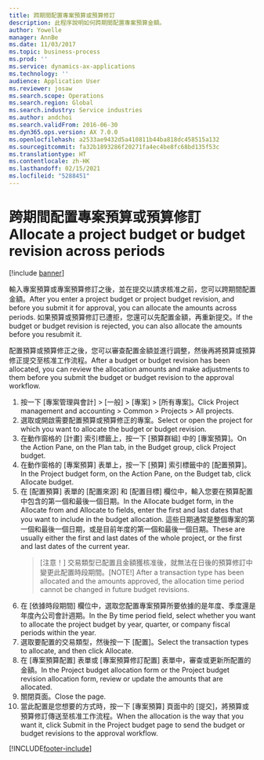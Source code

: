 ```yaml
---
title: 跨期間配置專案預算或預算修訂
description: 此程序說明如何跨期間配置專案預算金額。
author: Yowelle
manager: AnnBe
ms.date: 11/03/2017
ms.topic: business-process
ms.prod: ''
ms.service: dynamics-ax-applications
ms.technology: ''
audience: Application User
ms.reviewer: josaw
ms.search.scope: Operations
ms.search.region: Global
ms.search.industry: Service industries
ms.author: andchoi
ms.search.validFrom: 2016-06-30
ms.dyn365.ops.version: AX 7.0.0
ms.openlocfilehash: a2533ae9432d5a410811b44ba818dc458515a132
ms.sourcegitcommit: fa32b1893286f20271fa4ec4be8fc68bd135f53c
ms.translationtype: HT
ms.contentlocale: zh-HK
ms.lasthandoff: 02/15/2021
ms.locfileid: "5288451"
---
```

# <a name="allocate-a-project-budget-or-budget-revision-across-periods"></a><span data-ttu-id="ee6d2-103">跨期間配置專案預算或預算修訂</span><span class="sxs-lookup"><span data-stu-id="ee6d2-103">Allocate a project budget or budget revision across periods</span></span>

[!include [banner](../../includes/banner.md)]

<span data-ttu-id="ee6d2-104">輸入專案預算或專案預算修訂之後，並在提交以請求核准之前，您可以跨期間配置金額。</span><span class="sxs-lookup"><span data-stu-id="ee6d2-104">After you enter a project budget or project budget revision, and before you submit it for approval, you can allocate the amounts across periods.</span></span> <span data-ttu-id="ee6d2-105">如果預算或預算修訂已遭拒，您還可以先配置金額，再重新提交。</span><span class="sxs-lookup"><span data-stu-id="ee6d2-105">If the budget or budget revision is rejected, you can also allocate the amounts before you resubmit it.</span></span> 

<span data-ttu-id="ee6d2-106">配置預算或預算修正之後，您可以審查配置金額並進行調整，然後再將預算或預算修正提交至核准工作流程。</span><span class="sxs-lookup"><span data-stu-id="ee6d2-106">After a budget or budget revision has been allocated, you can review the allocation amounts and make adjustments to them before you submit the budget or budget revision to the approval workflow.</span></span> 

1. <span data-ttu-id="ee6d2-107">按一下 [專案管理與會計] > [一般] > [專案] > [所有專案]。</span><span class="sxs-lookup"><span data-stu-id="ee6d2-107">Click Project management and accounting > Common > Projects > All projects.</span></span> 
2. <span data-ttu-id="ee6d2-108">選取或開啟需要配置預算或預算修正的專案。</span><span class="sxs-lookup"><span data-stu-id="ee6d2-108">Select or open the project for which you want to allocate the budget or budget revision.</span></span> 
3. <span data-ttu-id="ee6d2-109">在動作窗格的 [計畫] 索引標籤上，按一下 [預算群組] 中的 [專案預算]。</span><span class="sxs-lookup"><span data-stu-id="ee6d2-109">On the Action Pane, on the Plan tab, in the Budget group, click Project budget.</span></span> 
4. <span data-ttu-id="ee6d2-110">在動作窗格的 [專案預算] 表單上，按一下 [預算] 索引標籤中的 [配置預算]。</span><span class="sxs-lookup"><span data-stu-id="ee6d2-110">In the Project budget form, on the Action Pane, on the Budget tab, click Allocate budget.</span></span> 
5. <span data-ttu-id="ee6d2-111">在 [配置預算] 表單的 [配置來源] 和 [配置目標] 欄位中，輸入您要在預算配置中包含的第一個和最後一個日期。</span><span class="sxs-lookup"><span data-stu-id="ee6d2-111">In the Allocate budget form, in the Allocate from and Allocate to fields, enter the first and last dates that you want to include in the budget allocation.</span></span> <span data-ttu-id="ee6d2-112">這些日期通常是整個專案的第一個和最後一個日期，或是目前年度的第一個和最後一個日期。</span><span class="sxs-lookup"><span data-stu-id="ee6d2-112">These are usually either the first and last dates of the whole project, or the first and last dates of the current year.</span></span>  
   > <span data-ttu-id="ee6d2-113">[注意！] 交易類型已配置且金額獲核准後，就無法在日後的預算修訂中變更此配置時段期間。</span><span class="sxs-lookup"><span data-stu-id="ee6d2-113">[NOTE!] After a transaction type has been allocated and the amounts approved, the allocation time period cannot be changed in future budget revisions.</span></span> 
6. <span data-ttu-id="ee6d2-114">在 [依據時段期間] 欄位中，選取您配置專案預算所要依據的是年度、季度還是年度內公司會計週期。</span><span class="sxs-lookup"><span data-stu-id="ee6d2-114">In the By time period field, select whether you want to allocate the project budget by year, quarter, or company fiscal periods within the year.</span></span>
7. <span data-ttu-id="ee6d2-115">選取要配置的交易類型，然後按一下 [配置]。</span><span class="sxs-lookup"><span data-stu-id="ee6d2-115">Select the transaction types to allocate, and then click Allocate.</span></span> 
8. <span data-ttu-id="ee6d2-116">在 [專案預算配置] 表單或 [專案預算修訂配置] 表單中，審查或更新所配置的金額。</span><span class="sxs-lookup"><span data-stu-id="ee6d2-116">In the Project budget allocation form or the Project budget revision allocation form, review or update the amounts that are allocated.</span></span> 
9. <span data-ttu-id="ee6d2-117">關閉頁面。</span><span class="sxs-lookup"><span data-stu-id="ee6d2-117">Close the page.</span></span>
10. <span data-ttu-id="ee6d2-118">當此配置是您想要的方式時，按一下 [專案預算] 頁面中的 [提交]，將預算或預算修訂傳送至核准工作流程。</span><span class="sxs-lookup"><span data-stu-id="ee6d2-118">When the allocation is the way that you want it, click Submit in the Project budget page to send the budget or budget revisions to the approval workflow.</span></span>  




[!INCLUDE[footer-include](../../includes/footer-banner.md)]